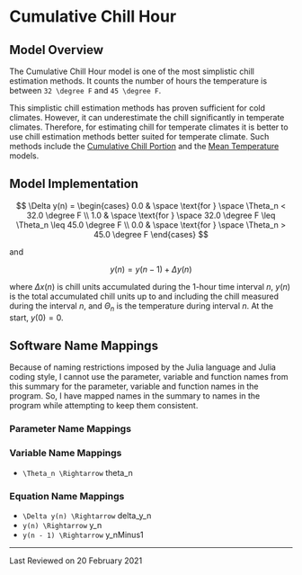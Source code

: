 # Cumulative Chill Hour

## Model Overview

The Cumulative Chill Hour model is one of the most simplistic chill estimation methods. It counts the number of hours the temperature is between ``32 \degree F`` and ``45 \degree F``.

This simplistic chill estimation methods has proven sufficient for cold climates. However, it can underestimate the chill significantly in temperate climates. Therefore, for estimating chill for temperate climates it is better to use chill estimation methods better suited for temperate climate. Such methods include the [Cumulative Chill Portion](chill_CumulativeChillPortion.md) and the [Mean Temperature](chill_MeanTemperature.md) models.

## Model Implementation

```math

\Delta y(n) =
\begin{cases}
    0.0
    &   \space \text{for } \space \Theta_n < 32.0 \degree F \\
    1.0
    &   \space \text{for } \space 32.0 \degree F \leq \Theta_n \leq 45.0 \degree F \\
    0.0
    &   \space \text{for } \space \Theta_n > 45.0 \degree F
\end{cases}

```

and

```math

y(n) = y(n - 1) + \Delta y(n)

```

where $\Delta x(n)$ is chill units accumulated during the 1-hour time interval $n$, $y(n)$ is the total accumulated chill units up to and including the chill measured during the interval $n$, and $\Theta_n$ is the temperature during interval $n$. At the start, $y(0) = 0$.

## Software Name Mappings

Because of naming restrictions imposed by the Julia language and Julia coding style, I cannot use the parameter, variable and function names from this summary for the parameter, variable and function names in the program. So, I have mapped names in the summary to names in the program while attempting to keep them consistent.

### Parameter Name Mappings

### Variable Name Mappings

- ``\Theta_n \Rightarrow`` theta\_n

### Equation Name Mappings

- ``\Delta y(n) \Rightarrow`` delta\_y\_n
- ``y(n) \Rightarrow`` y\_n
- ``y(n - 1) \Rightarrow`` y\_nMinus1

---

Last Reviewed on 20 February 2021
